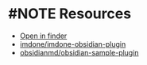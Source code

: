 # #NOTE Resources

- [Open in finder](/)
- [imdone/imdone-obsidian-plugin](https://github.com/imdone/imdone-obsidian-plugin)
- [obsidianmd/obsidian-sample-plugin](https://github.com/obsidianmd/obsidian-sample-plugin)

<!--
#important
created:2021-03-15T13:25:07.843Z
order:0
-->